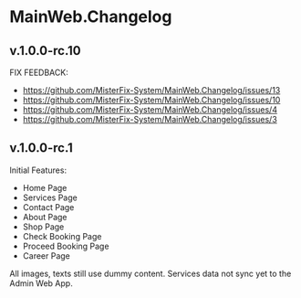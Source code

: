 # MainWeb.Changelog


## v.1.0.0-rc.10

FIX FEEDBACK:
* https://github.com/MisterFix-System/MainWeb.Changelog/issues/13
* https://github.com/MisterFix-System/MainWeb.Changelog/issues/10
* https://github.com/MisterFix-System/MainWeb.Changelog/issues/4
* https://github.com/MisterFix-System/MainWeb.Changelog/issues/3


## v.1.0.0-rc.1

Initial Features:
* Home Page
* Services Page
* Contact Page
* About Page
* Shop Page
* Check Booking Page
* Proceed Booking Page
* Career Page

All images, texts still use dummy content.
Services data not sync yet to the Admin Web App.
